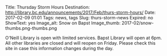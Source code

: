 Title: Thursday Storm Hours
Destination: http://library.bc.edu/announcements/2017/Feb/thurs-storm-hours/
Date: 2017-02-09 01:01 
Tags: news, tags 
Slug: thurs-storm-news
Expired: no
ShowText: yes
Image_alt: Snow on Bapst
Image_thumb: 2017-02/snow-thumbs.png-thumbs.png

O'Neill Library is open with limited services.  Bapst Library will open at 6pm.  All other libraries are closed and will reopen on Friday. Please check this site in case this information changes during the day.